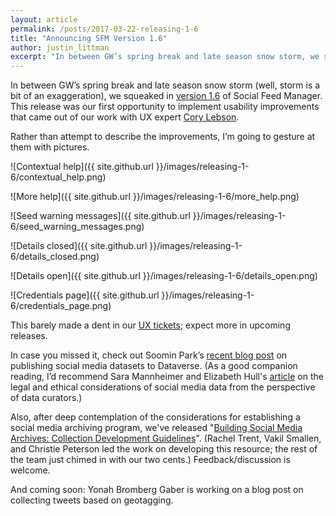 ```yaml
---
layout: article
permalink: /posts/2017-03-22-releasing-1-6
title: "Announcing SFM Version 1.6"
author: justin_littman 
excerpt: "In between GW’s spring break and late season snow storm, we squeaked in version 1.6 of Social Feed Manager."
---
```


In between GW’s spring break and late season snow storm (well, storm is a bit of an exaggeration), we squeaked in [version 1.6](https://github.com/gwu-libraries/sfm-docker/releases/tag/1.6.0) of Social Feed Manager.  This release was our first opportunity to implement usability improvements that came out of our work with UX expert [Cory Lebson](https://lebsontech.com/).

Rather than attempt to describe the improvements, I’m going to gesture at them with pictures.

![Contextual help]({{ site.github.url }}/images/releasing-1-6/contextual_help.png)

![More help]({{ site.github.url }}/images/releasing-1-6/more_help.png)

![Seed warning messages]({{ site.github.url }}/images/releasing-1-6/seed_warning_messages.png)

![Details closed]({{ site.github.url }}/images/releasing-1-6/details_closed.png)

![Details open]({{ site.github.url }}/images/releasing-1-6/details_open.png)

![Credentials page]({{ site.github.url }}/images/releasing-1-6/credentials_page.png)


This barely made a dent in our [UX tickets](https://github.com/gwu-libraries/sfm-ui/issues?q=is%3Aissue+is%3Aopen+label%3AUX); expect more in upcoming releases.

In case you missed it, check out Soomin Park’s [recent blog post](https://gwu-libraries.github.io/sfm-ui/posts/2017-03-15-releasing-datasets) on publishing social media datasets to Dataverse. (As a good companion reading, I’d recommend Sara Mannheimer and Elizabeth Hull's [article](http://scholarworks.montana.edu/xmlui/bitstream/handle/1/12661/Mannheimer-Hull-Sharing-Selves-2017.pdf) on the legal and ethical considerations of social media data from the perspective of data curators.) 

Also, after deep contemplation of the considerations for establishing a social media archiving program, we've released "[Building Social Media Archives: Collection Development Guidelines](https://gwu-libraries.github.io/sfm-ui/resources/guidelines)". (Rachel Trent, Vakil Smallen, and Christie Peterson led the work on developing this resource; the rest of the team just chimed in with our two cents.) Feedback/discussion is welcome.

And coming soon: Yonah Bromberg Gaber is working on a blog post on collecting tweets based on geotagging.
